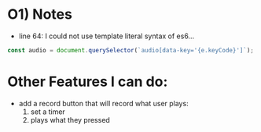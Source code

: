 # O1) Notes

- line 64: I could not use template literal syntax of es6...
```JavaScript
const audio = document.querySelector(`audio[data-key='{e.keyCode}']`);
```

# Other Features I can do:
* add a record button that will record what user plays:
  1) set a timer
  2) plays what they pressed
